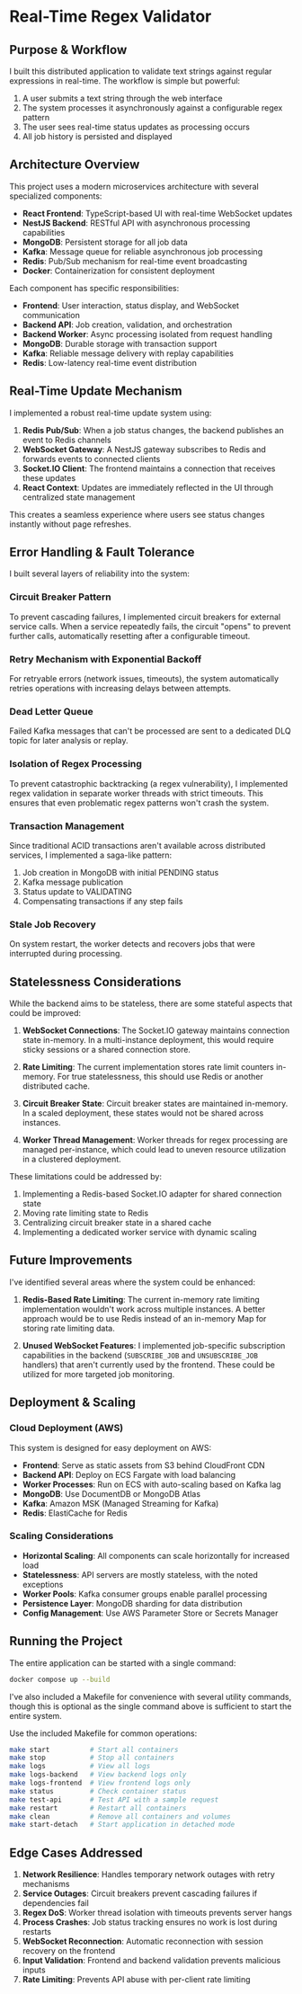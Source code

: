 # Real-Time Regex Validator

## Purpose & Workflow

I built this distributed application to validate text strings against regular expressions in real-time. The workflow is simple but powerful:

1. A user submits a text string through the web interface
2. The system processes it asynchronously against a configurable regex pattern
3. The user sees real-time status updates as processing occurs
4. All job history is persisted and displayed

## Architecture Overview

This project uses a modern microservices architecture with several specialized components:

- **React Frontend**: TypeScript-based UI with real-time WebSocket updates
- **NestJS Backend**: RESTful API with asynchronous processing capabilities
- **MongoDB**: Persistent storage for all job data
- **Kafka**: Message queue for reliable asynchronous job processing
- **Redis**: Pub/Sub mechanism for real-time event broadcasting
- **Docker**: Containerization for consistent deployment

Each component has specific responsibilities:

- **Frontend**: User interaction, status display, and WebSocket communication
- **Backend API**: Job creation, validation, and orchestration
- **Backend Worker**: Async processing isolated from request handling
- **MongoDB**: Durable storage with transaction support
- **Kafka**: Reliable message delivery with replay capabilities
- **Redis**: Low-latency real-time event distribution

## Real-Time Update Mechanism

I implemented a robust real-time update system using:

1. **Redis Pub/Sub**: When a job status changes, the backend publishes an event to Redis channels
2. **WebSocket Gateway**: A NestJS gateway subscribes to Redis and forwards events to connected clients
3. **Socket.IO Client**: The frontend maintains a connection that receives these updates
4. **React Context**: Updates are immediately reflected in the UI through centralized state management

This creates a seamless experience where users see status changes instantly without page refreshes.

## Error Handling & Fault Tolerance

I built several layers of reliability into the system:

### Circuit Breaker Pattern
To prevent cascading failures, I implemented circuit breakers for external service calls. When a service repeatedly fails, the circuit "opens" to prevent further calls, automatically resetting after a configurable timeout.

### Retry Mechanism with Exponential Backoff
For retryable errors (network issues, timeouts), the system automatically retries operations with increasing delays between attempts.

### Dead Letter Queue
Failed Kafka messages that can't be processed are sent to a dedicated DLQ topic for later analysis or replay.

### Isolation of Regex Processing
To prevent catastrophic backtracking (a regex vulnerability), I implemented regex validation in separate worker threads with strict timeouts. This ensures that even problematic regex patterns won't crash the system.

### Transaction Management
Since traditional ACID transactions aren't available across distributed services, I implemented a saga-like pattern:
1. Job creation in MongoDB with initial PENDING status
2. Kafka message publication
3. Status update to VALIDATING
4. Compensating transactions if any step fails

### Stale Job Recovery
On system restart, the worker detects and recovers jobs that were interrupted during processing.

## Statelessness Considerations

While the backend aims to be stateless, there are some stateful aspects that could be improved:

1. **WebSocket Connections**: The Socket.IO gateway maintains connection state in-memory. In a multi-instance deployment, this would require sticky sessions or a shared connection store.

2. **Rate Limiting**: The current implementation stores rate limit counters in-memory. For true statelessness, this should use Redis or another distributed cache.

3. **Circuit Breaker State**: Circuit breaker states are maintained in-memory. In a scaled deployment, these states would not be shared across instances.

4. **Worker Thread Management**: Worker threads for regex processing are managed per-instance, which could lead to uneven resource utilization in a clustered deployment.

These limitations could be addressed by:

1. Implementing a Redis-based Socket.IO adapter for shared connection state
2. Moving rate limiting state to Redis
3. Centralizing circuit breaker state in a shared cache
4. Implementing a dedicated worker service with dynamic scaling

## Future Improvements

I've identified several areas where the system could be enhanced:

1. **Redis-Based Rate Limiting**: The current in-memory rate limiting implementation wouldn't work across multiple instances. A better approach would be to use Redis instead of an in-memory Map for storing rate limiting data.

2. **Unused WebSocket Features**: I implemented job-specific subscription capabilities in the backend (`SUBSCRIBE_JOB` and `UNSUBSCRIBE_JOB` handlers) that aren't currently used by the frontend. These could be utilized for more targeted job monitoring.

## Deployment & Scaling

### Cloud Deployment (AWS)

This system is designed for easy deployment on AWS:

- **Frontend**: Serve as static assets from S3 behind CloudFront CDN
- **Backend API**: Deploy on ECS Fargate with load balancing
- **Worker Processes**: Run on ECS with auto-scaling based on Kafka lag
- **MongoDB**: Use DocumentDB or MongoDB Atlas
- **Kafka**: Amazon MSK (Managed Streaming for Kafka)
- **Redis**: ElastiCache for Redis

### Scaling Considerations

- **Horizontal Scaling**: All components can scale horizontally for increased load
- **Statelessness**: API servers are mostly stateless, with the noted exceptions
- **Worker Pools**: Kafka consumer groups enable parallel processing
- **Persistence Layer**: MongoDB sharding for data distribution
- **Config Management**: Use AWS Parameter Store or Secrets Manager

## Running the Project

The entire application can be started with a single command:

```bash
docker compose up --build
```

I've also included a Makefile for convenience with several utility commands, though this is optional as the single command above is sufficient to start the entire system.

Use the included Makefile for common operations:

```bash
make start          # Start all containers
make stop           # Stop all containers
make logs           # View all logs
make logs-backend   # View backend logs only
make logs-frontend  # View frontend logs only
make status         # Check container status
make test-api       # Test API with a sample request
make restart        # Restart all containers
make clean          # Remove all containers and volumes
make start-detach   # Start application in detached mode
```

## Edge Cases Addressed

1. **Network Resilience**: Handles temporary network outages with retry mechanisms
2. **Service Outages**: Circuit breakers prevent cascading failures if dependencies fail
3. **Regex DoS**: Worker thread isolation with timeouts prevents server hangs
4. **Process Crashes**: Job status tracking ensures no work is lost during restarts
5. **WebSocket Reconnection**: Automatic reconnection with session recovery on the frontend
6. **Input Validation**: Frontend and backend validation prevents malicious inputs
7. **Rate Limiting**: Prevents API abuse with per-client rate limiting